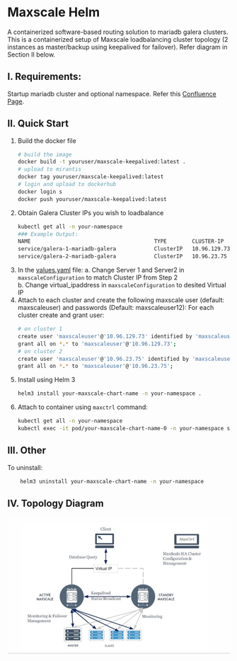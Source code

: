# Maxscale Helm

A containerized software-based routing solution to mariadb galera clusters. This is a containerized setup of Maxscale loadbalancing cluster topology (2 instances as master/backup using keepalived for failover). Refer diagram in Section II below.

## I. Requirements:

Startup mariadb cluster and optional namespace. Refer this [Confluence Page](https://confluence.sb1.sil.net:8444/pages/resumedraft.action?draftId=31391885&draftShareId=2cbf1032-f894-42ed-97ac-4a433503e823&).


## II. Quick Start

1. Build the docker file
    ```bash
    # build the image
    docker build -t youruser/maxscale-keepalived:latest .
    # upload to mirantis
    docker tag youruser/maxscale-keepalived:latest
    # login and upload to dockerhub
    docker login s
    docker push youruser/maxscale-keepalived:latest
    ```
2. Obtain Galera Cluster IPs you wish to loadbalance
    ```bash
    kubectl get all -n your-namespace
    ### Example Output:
    NAME                                       TYPE        CLUSTER-IP     EXTERNAL-IP   PORT(S)                      AGE
    service/galera-1-mariadb-galera            ClusterIP   10.96.129.73   <none>        3306/TCP                     5d15h
    service/galera-2-mariadb-galera            ClusterIP   10.96.23.75    <none>        3306/TCP                     5d15h
    ```
3. In the [values.yaml](values.yaml) file:
    a. Change Server 1 and Server2 in `maxscaleConfiguration` to match Cluster IP from Step 2  
    b. Change virtual_ipaddress in `maxscaleConfiguration` to desited Virtual IP
4. Attach to each cluster and create the following maxscale user (default: maxscaleuser) and passwords (Default: maxscaleuser12):
    For each cluster create and grant user:
    ```bash
    # on cluster 1
    create user 'maxscaleuser'@'10.96.129.73' identified by 'maxscaleuser12';
    grant all on *.* to 'maxscaleuser'@'10.96.129.73';
    # on cluster 2
    create user 'maxscaleuser'@'10.96.23.75' identified by 'maxscaleuser12';
    grant all on *.* to 'maxscaleuser'@'10.96.23.75';
    ```
4. Install using Helm 3
    ```bash
    helm3 install your-maxscale-chart-name -n your-namespace .
    ```
5. Attach to container using `maxctrl` command:
    ```bash
    kubectl get all -n your-namespace
    kubectl exec -it pod/your-maxscale-chart-name-0 -n your-namespace show-- maxctrl
    ```

## III. Other
To uninstall:
```bash
    helm3 uninstall your-maxscale-chart-name -n your-namespace
```

## IV. Topology Diagram

![Maxscale Loadbalancing Cluster Topology](image/topology.png)